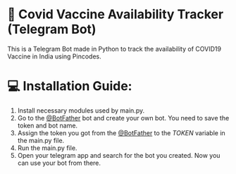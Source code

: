 # 💉 Covid Vaccine Availability Tracker (Telegram Bot)
This is a Telegram Bot made in Python to track the availability of COVID19 Vaccine in India using Pincodes.


# 💻 Installation Guide:
1. Install necessary modules used by main.py.
2. Go to the [@BotFather](https://t.me/BotFather) bot and create your own bot. You need to save the token and bot name.
3. Assign the token you got from the [@BotFather](https://t.me/BotFather) to the *TOKEN* variable in the main.py file.
4. Run the main.py file.
5. Open your telegram app and search for the bot you created. Now you can use your bot from there.
